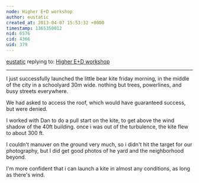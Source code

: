 ```yaml
---
node: Higher E+D workshop
author: eustatic
created_at: 2013-04-07 15:53:32 +0000
timestamp: 1365350012
nid: 6576
cid: 4366
uid: 379
---
```




[eustatic](../profile/eustatic) replying to: [Higher E+D workshop](../notes/liz/3-28-2013/higher-ed-workshop)

----
I just successfully launched the little bear kite friday morning, in the middle of the city in a schoolyard 30m wide.  nothing but trees, powerlines, and busy streets everywhere. 

We had asked to access the roof, which would have guaranteed success, but were denied. 

I worked with Dan to do a pull start on the kite, to get above the wind shadow of the 40ft building. once i was out of the turbulence, the kite flew to about 300 ft.

I couldn't manuver on the ground very much, so i didn't hit the target for our photography, but I did get good photos of he yard and the neighborhood beyond. 

I'm more confident that i can launch a kite in almost any conditions, as long as there's wind.
